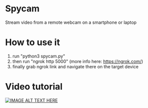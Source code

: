 # Spycam
Stream video from a remote webcam on a smartphone or laptop

# How to use it
1. run "python3 spycam.py"
2. then run "ngrok http 5000" (more info here: https://ngrok.com/)
3. finally grab ngrok link and navigate there on the target device

# Video tutorial
[![IMAGE ALT TEXT HERE](https://img.youtube.com/vi/QYzqAuIa61k/0.jpg)](https://www.youtube.com/watch?v=QYzqAuIa61k)